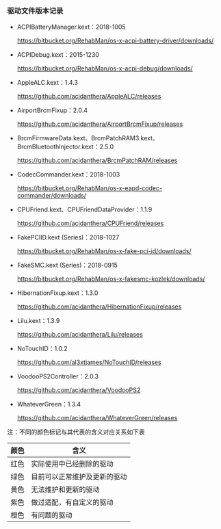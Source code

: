 ### 驱动文件版本记录



- ACPIBatteryManager.kext：2018-1005

  https://bitbucket.org/RehabMan/os-x-acpi-battery-driver/downloads/

  

- ACPIDebug.kext：2015-1230

  https://bitbucket.org/RehabMan/os-x-acpi-debug/downloads/

  

- AppleALC.kext：1.4.3

  https://github.com/acidanthera/AppleALC/releases

  

- AirportBrcmFixup：2.0.4

  https://github.com/acidanthera/AirportBrcmFixup/releases

  

- BrcmFirmwareData.kext、BrcmPatchRAM3.kext、BrcmBluetoothInjector.kext：2.5.0

  https://github.com/acidanthera/BrcmPatchRAM/releases

  

- CodecCommander.kext：2018-1003

  https://bitbucket.org/RehabMan/os-x-eapd-codec-commander/downloads/

  

- CPUFriend.kext、CPUFriendDataProvider：1.1.9

  https://github.com/acidanthera/CPUFriend/releases

  

- FakePCIID.kext (Series)：2018-1027

  https://bitbucket.org/RehabMan/os-x-fake-pci-id/downloads/

  

- FakeSMC.kext (Series)：2018-0915

  https://bitbucket.org/RehabMan/os-x-fakesmc-kozlek/downloads/

  

- HibernationFixup.kext：1.3.0

  https://github.com/acidanthera/HibernationFixup/releases

  

- Lilu.kext：1.3.9

  https://github.com/acidanthera/Lilu/releases

  

- NoTouchID：1.0.2

  https://github.com/al3xtjames/NoTouchID/releases

  

- VoodooPS2Controller：2.0.3

  https://github.com/acidanthera/VoodooPS2

  

- WhateverGreen：1.3.4

  https://github.com/acidanthera/WhateverGreen/releases



注：不同的颜色标记与其代表的含义对应关系如下表

| 颜色 | 含义                         |
| ---- | ---------------------------- |
| 红色 | 实际使用中已经删除的驱动     |
| 绿色 | 目前可以正常维护及更新的驱动 |
| 黄色 | 无法维护和更新的驱动         |
| 紫色 | 做过适配，有自定义的驱动     |
| 橙色 | 有问题的驱动                 |

